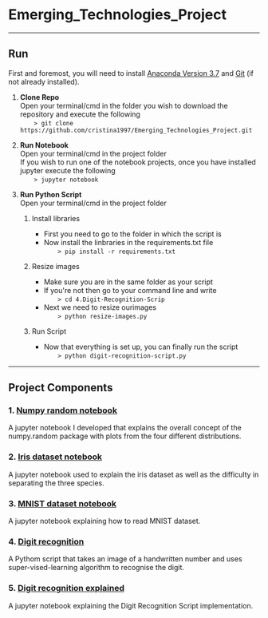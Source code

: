 # Emerging_Technologies_Project
***
## Run
First and foremost, you will need to install [Anaconda Version 3.7](https://www.anaconda.com/download/) and [Git](https://git-scm.com/book/en/v2/Getting-Started-Installing-Git) (if not already installed).

1. **Clone Repo** <br>
Open your terminal/cmd in the folder you wish to download the repository and execute the following <br>
&nbsp;&nbsp;&nbsp;&nbsp;&nbsp;&nbsp;&nbsp;```> git clone https://github.com/cristina1997/Emerging_Technologies_Project.git```

2. **Run Notebook** <br>
Open your terminal/cmd in the project folder <br>
If you wish to run one of the notebook projects, once you have installed jupyter execute the following <br>
&nbsp;&nbsp;&nbsp;&nbsp;&nbsp;&nbsp;&nbsp;```> jupyter notebook```

3. **Run Python Script** <br>
Open your terminal/cmd in the project folder <br>
    1. Install libraries
    
        * First you need to go to the folder in which the script is <br>
        * Now install the linbraries in the requirements.txt file <br> 
        &nbsp;&nbsp;&nbsp;&nbsp;&nbsp;&nbsp;&nbsp;```> pip install -r requirements.txt``` 
        
    2. Resize images
    
        * Make sure you are in the same folder as your script <br>
        * If you're not then go to your command line and write <br>
        &nbsp;&nbsp;&nbsp;&nbsp;&nbsp;&nbsp;&nbsp;```> cd 4.Digit-Recognition-Scrip``` <br>
        * Next we need to resize ourimages <br>
        &nbsp;&nbsp;&nbsp;&nbsp;&nbsp;&nbsp;&nbsp;```> python resize-images.py``` <br>
      
    3. Run Script
    
        * Now that everything is set up, you can finally run the script <br>
        &nbsp;&nbsp;&nbsp;&nbsp;&nbsp;&nbsp;&nbsp;```> python digit-recognition-script.py```

***

## Project Components
### 1. [Numpy random notebook](https://github.com/cristina1997/Emerging_Technologies_Project/blob/master/1.Numpy-Random-Notebook/numpy-random-notebook.ipynb)
A jupyter notebook I developed that explains the overall concept of the numpy.random package with plots from the four different distributions.

### 2. [Iris dataset notebook](https://github.com/cristina1997/Emerging_Technologies_Project/blob/master/2.Iris-Dataset-Notebook/iris-dataset-notebook.ipynb)
A jupyter notebook used to explain the iris dataset as well as the difficulty in separating the three species.

### 3. [MNIST dataset notebook](https://github.com/cristina1997/Emerging_Technologies_Project/blob/master/3.MNIST-Dataset-Notebook/MNIST-dataset-notebook.ipynb)
A jupyter notebook explaining how to read MNIST dataset.

### 4. [Digit recognition](https://github.com/cristina1997/Emerging_Technologies_Project/tree/master/4.Digit-Recognition-Script)
A Pythom script that takes an image of a handwritten number and uses super-vised-learning algorithm to recognise the digit.

### 5. [Digit recognition explained](https://github.com/cristina1997/Emerging_Technologies_Project/blob/master/5.Digit-Recognition-Notebook/digit-recognition-notebook.ipynb)
A jupyter notebook explaining the Digit Recognition Script implementation.
